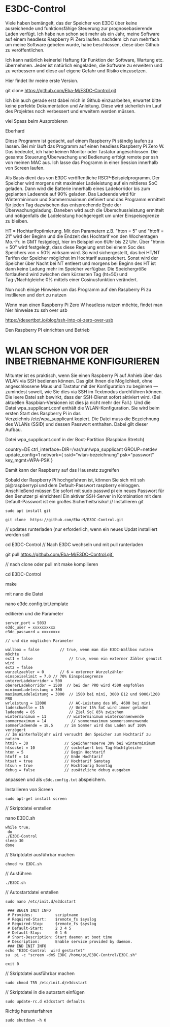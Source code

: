 # E3DC-Control

Viele haben bemängelt, das der Speicher von E3DC über keine ausreichende und funktionsfähige Steuerung zur prognosebasierende Laden verfügt.
Ich habe nun schon seit mehr als ein Jahr, meine Software auf einem headless Raspberry Pi Zero laufen.
nachdem ich nun mehrfach um meine Software gebeten wurde, habe beschlossen, diese über Github zu veröffentlichen.

Ich kann natürlich keinerlei Haftung für Funktion der Software, Wartung etc. übernehmen. Jeder ist natürlich eingeladen, die Software zu erweitern und zu verbessern und diese auf eigene Gefahr und Risiko einzusetzen.

Hier findet Ihr meine erste Version.

git clone https://github.com/Eba-M/E3DC-Control.git

Ich bin auch gerade erst dabei mich in Github einzuarbeiten, erwartet bitte keine perfekte Dokumentation und Anleitung.
Diese wird sicherlich im Lauf des Projektes noch verbessert und erweitern werden müssen.



viel Spass beim Ausprobieren

Eberhard

Diese Programm ist gedacht, auf einem Raspberry Pi ständig laufen zu lassen.
Bei mir läuft das Programm auf einen headless Raspberry Pi Zero W.
Das bedeutet, ich habe keinen Monitor oder Tastatur angeschlossen.
Die gesamte Steuerung/Überwachung und Bedienung erfolgt remote per ssh von meinen MAC aus.
Ich lasse das Programm in einer Session innerhalb von Screen laufen.

Als Basis dient das von E3DC veröffentliche RSCP-Beispielprogramm. Der Speicher wird morgens mit maximaler Ladeleistung auf ein mittleres SoC geladen. Dann wird die Batterie innerhalb eines Ladekorridor bis zum geplanten Ladeende auf 90% geladen. Das Ladeende wird für Winterminimum und Sommermaximum definiert und das Programm ermittelt für jeden Tag dazwischen das entsprechende Ende der Überwachungsladung. Daneben wird auch die Überschussleistung ermittelt und nötigenfalls die Ladeleistung hochgeregelt um unter Einspeisegrenze zu bleiben.

HT = Hochtarifoptimierung. Mit den Parametern z.B. "hton = 5" und "htoff = 21" wird der Beginn und die Endzeit des Hochtarif von den Wochentagen Mo.-Fr. in GMT festgelegt, hier im Beispiel von 6Uhr bis 22 Uhr. Über "htmin = 50" wird festgelegt, dass diese Regelung erst bei einem Soc des Speichers von < 50% wirksam wird.
So wird sichergestellt, das bei HT/NT Tarifen der Speicher möglichst im Hochtarif ausspeichert. Sonst wird der Speicher über Nacht bei NT entleert und morgens bei Beginn des HT ist dann keine Ladung mehr im Speicher verfügbar.
Die Speichergröße fortlaufend wird zwischen dem kürzesten Tag (ht=50) und Tag-/Nachtgleiche 0% mittels einer Cosinusfunktion verändert.  

Nun noch einige Hinweise um das Programm auf den Raspberry Pi zu instllieren und dort zu nutzen

Wenn man einen Raspberry Pi Zero W headless nutzen möchte, findet man hier hinweise zu ssh over usb

https://desertbot.io/blog/ssh-into-pi-zero-over-usb

Den Raspberry PI einrichten und Betrieb


# WLAN SCHON VOR DER INBETRIEBNAHME KONFIGURIEREN

Mitunter ist es praktisch, wenn Sie einen Raspberry Pi auf Anhieb über das WLAN via SSH bedienen können. Das gibt Ihnen die Möglichkeit, ohne angeschlossene Maus und Tastatur mit der Konfiguration zu beginnen — zumindest soweit, wie Sie dies via SSH im Textmodus durchführen können.
Die leere Datei ssh bewirkt, dass der SSH-Dienst sofort aktiviert wird. (Bei aktuellen Raspbian-Versionen ist dies ja nicht mehr der Fall.) 
Und die Datei wpa_supplicant.conf enthält die WLAN-Konfiguration. Sie wird beim ersten Start des Raspberry Pi in das Verzeichnis /etc/wpa_supplicant kopiert. Die Datei muss die Bezeichnung des WLANs (SSID) und dessen Passwort enthalten. Dabei gilt dieser Aufbau. 

Datei wpa_supplicant.conf in der Boot-Partition (Raspbian Stretch)

country=DE
ctrl_interface=DIR=/var/run/wpa_supplicant GROUP=netdev
update_config=1
network={
       ssid="wlan-bezeichnung"
       psk="passwort"
       key_mgmt=WPA-PSK
}

Damit kann der Raspberry auf das Hausnetz zugreifen

Sobald der Raspberry Pi hochgefahren ist, können Sie sich mit ssh pi@raspberrypi und dem Default-Passwort raspberry einloggen. Anschließend müssen Sie sofort mit sudo passwd pi ein neues Passwort für den Benutzer pi einrichten! Ein aktiver SSH-Server in Kombination mit dem Default-Passwort ist ein großes Sicherheitsrisiko!
// Installieren git

`sudo apt install git`

`git clone  https://github.com/Eba-M/E3DC-Control.git`

// updates runterladen (nur erforderlich, wenn ein neues Updat installiert werden soll

cd E3DC-Control  // Nach E3DC wechseln und mit pull runterladen

git pull  https://github.com/Eba-M/E3DC-Control.git`

// nach clone oder pull  mit make kompilieren

cd E3DC-Control

make

mit nano die Datei

nano e3dc.config.txt.template

editieren und die Parameter

```server_ip = xxx.xxx.xxx.xxx
server_port = 5033
e3dc_user = xxxxxxxxxx
e3dc_password = xxxxxxxx

// und die möglichen Parameter

wallbox = false         // true, wenn man die E3DC-Wallbox nutzen möchte
ext1 = false				// true, wenn ein externer Zähler genutzt wird
ext2 = false
wurzelzaehler = 0		// 6 = externer Wurzelzähler
einspeiselimit = 7.0 // 70% Einspeisegrenze
untererLadekorridor = 500  
obererLadekorridor = 1500  // bei der PRO wird 4500 empfohlen
minimumLadeleistung = 300
maximumLadeleistung = 3000  // 1500 bei mini, 3000 E12 und 9000/1200 PRO
wrleistung = 12000          // AC-Leistung des WR, 4600 bei mini
ladeschwelle = 15           // Unter 15% SoC wird immer geladen 
ladeende = 85               // Ziel SoC 85% zwischen
winterminimum = 11		   // winterminimum wintersonnenwende
sommermaximum = 14           // sommermaximum sommersonnenwende
sommerladeende = 18.5     // im Sommer wird das Laden auf 100% verzögert
// Im Winterhalbjahr wird versucht den Speicher zum Hochtarif zu nutzen
htmin = 30                // Speicherreserve 30% bei winterminimum
htsockel = 10             // sockelwert bei Tag-Nachtgleiche
hton = 5                  // Begin Hochtarif
htoff = 14                // Ende Hochtarif 
htsat = true              // Hochtarif Samstag
htsun = true              // Hochtourig Sonntag
debug = false             // zusätzliche debug ausgaben
```

anpassen und als 
`e3dc.config.txt`
abspeichern.


Installieren von Screen

`sudo apt-get install screen`


// Skriptdatei erstellen

nano E3DC.sh

```#!/bin/bash
while true;
 do
./E3DC-Control
sleep 30
done
```
// Skriptdatei ausführbar machen

`chmod +x E3DC.sh`

// Ausführen

`./E3DC.sh`

// Autostartdatei erstellen

`sudo nano /etc/init.d/e3dcstart`

``` #!/bin/bash
 ### BEGIN INIT INFO
 # Provides:          scriptname
 # Required-Start:    $remote_fs $syslog
 # Required-Stop:     $remote_fs $syslog
 # Default-Start:     2 3 4 5
 # Default-Stop:      0 1 6
 # Short-Description: Start daemon at boot time
 # Description:       Enable service provided by daemon.
 ### END INIT INFO
echo "E3DC-Control  wird gestartet"
su  pi -c "screen -dmS E3DC /home/pi/E3DC-Control/E3DC.sh"

exit 0
```



// Skriptdatei ausführbar machen


`sudo chmod 755 /etc/init.d/e3dcstart`

// Skriptdatei in die autostart einfügen

`sudo update-rc.d e3dcstart defaults`


Richtig herunterfahren

`sudo shutdown -h 0`
